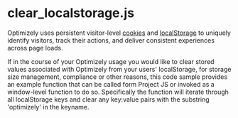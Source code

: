 # clear_localstorage.js

Optimizely uses persistent visitor-level [cookies](https://help.optimizely.com/Set_Up_Optimizely/Cookies_and_localStorage_in_the_Optimizely_snippet#Cookies) and [localStorage](https://help.optimizely.com/Set_Up_Optimizely/Cookies_and_localStorage_in_the_Optimizely_snippet#localStorage) to uniquely identify visitors, track their actions, and deliver consistent experiences across page loads. 

If in the course of your Optimizely usage you would like to clear stored values associated with Optimizely from your users' localStorage, for storage size management, compliance or other reasons, this code sample provides an example function that can be called form Project JS or invoked as a window-level function to do so. Specifically the function will iterate through all localStorage keys and clear any key:value pairs with the substring 'optimizely' in the keyname.
 
